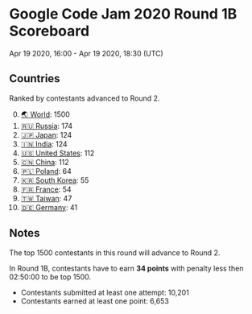 # Google Code Jam 2020 Round 1B Scoreboard
Apr 19 2020, 16:00 - Apr 19 2020, 18:30  (UTC)

## Countries
Ranked by contestants advanced to Round 2.

0. [🌏 World](ALL.tsv): 1500
1. [🇷🇺 Russia](Russia.tsv): 174
2. [🇯🇵 Japan](Japan.tsv): 124
3. [🇮🇳 India](India.tsv): 124
4. [🇺🇸 United States](United%20States.tsv): 112
5. [🇨🇳 China](China.tsv): 112
6. [🇵🇱 Poland](Poland.tsv): 64
7. [🇰🇷 South Korea](South%20Korea.tsv): 55
8. [🇫🇷 France](France.tsv): 54
9. [🇹🇼 Taiwan](Taiwan.tsv): 47
10. [🇩🇪 Germany](Germany.tsv): 41


## Notes
The top 1500 contestants in this round will advance to Round 2.

In Round 1B, contestants have to earn **34 points** with penalty less then 02:50:00 to be top 1500.

+ Contestants submitted at least one attempt: 10,201
+ Contestants earned at least one point: 6,653
